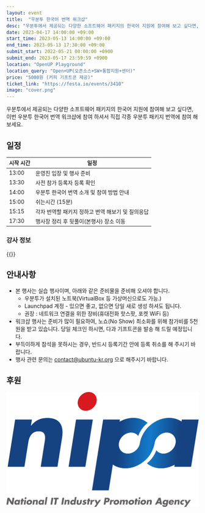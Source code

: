 ```yaml
---
layout: event
title:  "우분투 한국어 번역 워크샵"
desc: "우분투에서 제공되는 다양한 소프트웨어 패키지의 한국어 지원에 참여해 보고 싶다면, 이번 우분투 한국어 번역 워크샵에 참여 하셔서 직접 각종 우분투 패키지 번역에 참여 해 보세요. "
date: 2023-04-17 14:00:00 +09:00
start_time: 2023-05-13 14:00:00 +09:00
end_time: 2023-05-13 17:30:00 +09:00
submit_start: 2022-05-21 00:00:00 +0900
submit_end: 2023-05-17 23:59:59 +0900
location: "OpenUP Playground"
location_query: "Open+UP(오픈소스+SW+통합지원+센터)"
price: "5000원 (커피 기프트콘 제공)"
ticket_link: "https://festa.io/events/3410"
image: "cover.png"
---
```

우분투에서 제공되는 다양한 소프트웨어 패키지의 한국어 지원에 참여해 보고 싶다면, 이번 우분투 한국어 번역 워크샵에 참여 하셔서 직접 각종 우분투 패키지 번역에 참여 해 보세요. 

## 일정

| 시작 시간 | 일정 |
| --- | --- |
| 13:00 | 운영진 입장 및 행사 준비 |
| 13:30 | 사전 참가 등록자 등록 확인 |
| 14:00 | 우분투 한국어 번역 소개 및 참여 방법 안내 |
| 15:00 | 쉬는시간 (15분) |
| 15:15 | 각자 번역할 패키지 정하고 번역 해보기 및 질의응답 |
| 17:30 | 행사장 정리 후 뒷풀이(본행사) 장소 이동 |


### 강사 정보

 {{<profile
    profile="./changhoon-gang.jpg"
    heading="신민욱" bold="우분투한국커뮤니티 L10n팀 관리자"
    desc="" >}}

## 안내사항

- 본 행사는 실습 행사이며, 아래와 같은 준비물을 준비해 오셔야 합니다.
  - 우분투가 설치된 노트북(VirtualBox 등 가상머신으로도 가능.)
  - Launchpad 계정 - 있으면 좋고, 없으면 당일 새로 생성 하셔도 됩니다.
  - 권장 : 네트워크 연결을 위한 장비(휴대전화 핫스팟, 포켓 WiFi 등)
- 워크샵 행사는 준비가 많이 필요하여, 노쇼(No Show) 최소화를 위해 참가비를 5천원을 받고 있습니다. 당일 체크인 하시면, 다과 기프트콘을 발송 해 드릴 예정입니다.
- 부득이하게 참석을 못하시는 경우, 반드시 등록기간 안에 등록 취소를 해 주시기 바랍니다.
- 행사 관련 문의는 contact@ubuntu-kr.org 으로 해주시기 바랍니다.

## 후원

![NIPA - 장소 지원](./nipa.png)
